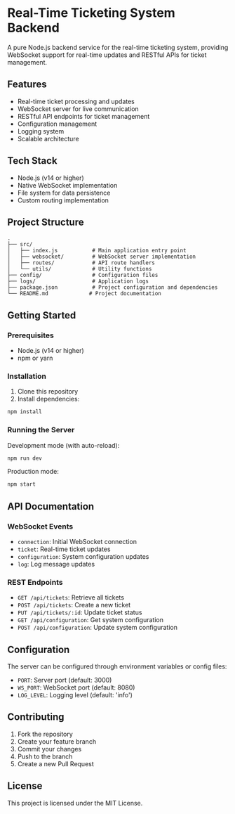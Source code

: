 # Real-Time Ticketing System Backend

A pure Node.js backend service for the real-time ticketing system, providing WebSocket support for real-time updates and RESTful APIs for ticket management.

## Features

- Real-time ticket processing and updates
- WebSocket server for live communication
- RESTful API endpoints for ticket management
- Configuration management
- Logging system
- Scalable architecture

## Tech Stack

- Node.js (v14 or higher)
- Native WebSocket implementation
- File system for data persistence
- Custom routing implementation

## Project Structure

```
.
├── src/
│   ├── index.js           # Main application entry point
│   ├── websocket/         # WebSocket server implementation
│   ├── routes/            # API route handlers
│   └── utils/             # Utility functions
├── config/                # Configuration files
├── logs/                  # Application logs
├── package.json           # Project configuration and dependencies
└── README.md             # Project documentation
```

## Getting Started

### Prerequisites
- Node.js (v14 or higher)
- npm or yarn

### Installation
1. Clone this repository
2. Install dependencies:
```bash
npm install
```

### Running the Server

Development mode (with auto-reload):
```bash
npm run dev
```

Production mode:
```bash
npm start
```

## API Documentation

### WebSocket Events

- `connection`: Initial WebSocket connection
- `ticket`: Real-time ticket updates
- `configuration`: System configuration updates
- `log`: Log message updates

### REST Endpoints

- `GET /api/tickets`: Retrieve all tickets
- `POST /api/tickets`: Create a new ticket
- `PUT /api/tickets/:id`: Update ticket status
- `GET /api/configuration`: Get system configuration
- `POST /api/configuration`: Update system configuration

## Configuration

The server can be configured through environment variables or config files:

- `PORT`: Server port (default: 3000)
- `WS_PORT`: WebSocket port (default: 8080)
- `LOG_LEVEL`: Logging level (default: 'info')

## Contributing

1. Fork the repository
2. Create your feature branch
3. Commit your changes
4. Push to the branch
5. Create a new Pull Request

## License

This project is licensed under the MIT License.
